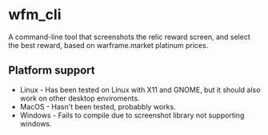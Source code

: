 wfm_cli
=======

A command-line tool that screenshots the relic reward screen, and select the best reward, based on warframe.market platinum prices.

## Platform support
- Linux - Has been tested on Linux with X11 and GNOME, but it should also work on other desktop enviroments.
- MacOS - Hasn't been tested, probabbly works.
- Windows - Fails to compile due to screenshot library not supporting windows.